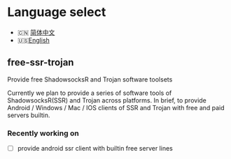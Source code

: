 # Language select

- 🇨🇳 [简体中文](./README.md)
- 🇺🇸[English](./README_en.md)


## free-ssr-trojan
Provide free ShadowsocksR and Trojan software toolsets

Currently we plan to provide a series of software tools of ShadowsocksR(SSR) and Trojan across platforms.
In brief, to provide Android / Windows / Mac / IOS clients of SSR and Trojan with free and paid servers builtin.

### Recently working on
- [ ] provide android ssr client with builtin free server lines
